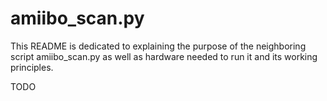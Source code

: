 # amiibo_scan.py
This README is dedicated to explaining the purpose of the neighboring script
amiibo_scan.py as well as hardware needed to run it and its working principles.

TODO
